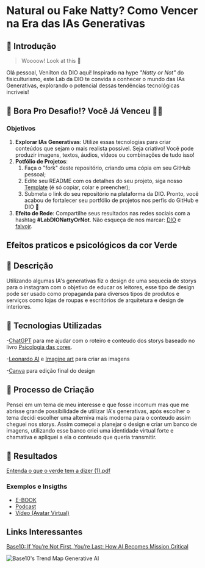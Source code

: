 # Natural ou Fake Natty? Como Vencer na Era das IAs Generativas

## 🚀 Introdução

> Woooow! Look at this 👀

Olá pessoal, Venilton da DIO aqui! Inspirado na hype _"Natty or Not"_ do fisiculturismo, este Lab da DIO te convida a conhecer o mundo das IAs Generativas, explorando o potencial dessas tendências tecnológicas incríveis!

## 🎯 Bora Pro Desafio!? Você Já Venceu 💪🤓

### Objetivos

1. **Explorar IAs Generativas**: Utilize essas tecnologias para criar conteúdos que sejam o mais realista possível. Seja criativo! Você pode produzir imagens, textos, áudios, vídeos ou combinações de tudo isso!
1. **Potfólio de Projetos**:
    1. Faça o "fork" deste repositório, criando uma cópia em seu GitHub pessoal;
    2. Edite seu README com os detalhes do seu projeto, siga nosso [Template](#template) (é só copiar, colar e preencher);
    3. Submeta o link do seu repositório na plataforma da DIO. Pronto, você acabou de fortalecer seu portfólio de projetos nos perfis do GitHub e DIO 🚀
1. **Efeito de Rede**: Compartilhe seus resultados nas redes sociais com a hashtag **#LabDIONattyOrNot**. Não esqueça de nos marcar: [DIO](https://www.linkedin.com/school/dio-makethechange) e [falvojr](https://www.linkedin.com/in/falvojr).


##  Efeitos praticos e psicológicos da cor Verde

## 📒 Descrição
Utilizando algumas IA's generativas fiz o design de uma sequecia de storys para o instagram com o objetivo de educar
os leitores, esse tipo de design pode ser usado como propaganda para diversos tipos de produtos e serviços como lojas
de roupas e escritórios de arquitetura e design de interiores.

## 🤖 Tecnologias Utilizadas
-[ChatGPT](https://chat.openai.com) para me ajudar com o roteiro e conteudo dos storys baseado no livro [Psicologia das cores](https://www.amazon.com.br/psicologia-das-cores-afetam-emoção/dp/658828005X). 

-[Leonardo AI](https://leonardo.ai) e [Imagine art](https://www.imagine.art) para criar as imagens

-[Canva](https://www.canva.com) para edição final do design

## 🧐 Processo de Criação
Pensei em um tema de meu interesse e que fosse incomum mas que me abrisse grande possibilidade de utilizar IA's generativas,
após escolher o tema decidi escolher uma alterniva mais moderna para o conteudo assim cheguei nos storys. Assim começei a
planejar o design e criar um banco de imagens, utilizando esse banco criei uma identidade virtual forte e chamativa e apliquei
a ela o conteudo que queria transmitir.

## 🚀 Resultados
[Entenda o que o verde tem a dizer (1).pdf](https://github.com/user-attachments/files/15587712/Entenda.o.que.o.verde.tem.a.dizer.1.pdf)


### Exemplos e Insigths

- [E-BOOK](/exemplos/E-BOOK.md)
- [Podcast](/exemplos/PODCAST.md)
- [Vídeo (Avatar Virtual)](/exemplos/VIDEO.md)

## Links Interessantes

[Base10: If You’re Not First, You’re Last: How AI Becomes Mission Critical](https://base10.vc/post/generative-ai-mission-critical/)

![Base10's Trend Map Generative AI](https://github.com/digitalinnovationone/lab-natty-or-not/assets/730492/f4df26e8-f8f7-4419-8252-c69d73ea930c)
